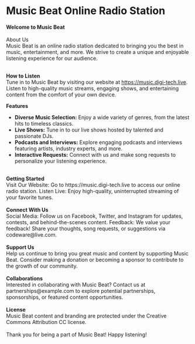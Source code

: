 <h1>Music Beat Online Radio Station</h1>
<b>Welcome to Music Beat</b><br><br>
About Us<br>
Music Beat is an online radio station dedicated to bringing you the best in music, entertainment, and more. We strive to create a unique and enjoyable listening experience for our audience.<br><br>

<b>How to Listen</b><br>
Tune in to Music Beat by visiting our website at https://music.digi-tech.live. Listen to high-quality music streams, engaging shows, and entertaining content from the comfort of your own device.

<b>Features</b><br>
<ul>
<li><b>Diverse Music Selection:</b> Enjoy a wide variety of genres, from the latest hits to timeless classics.</li>
<li><b>Live Shows:</b> Tune in to our live shows hosted by talented and passionate DJs.</li>
<li><b>Podcasts and Interviews:</b> Explore engaging podcasts and interviews featuring artists, industry experts, and more.</li>
<li><b>Interactive Requests:</b> Connect with us and make song requests to personalize your listening experience.</li>
</ul>
<br>
<b>Getting Started</b><br>
Visit Our Website: Go to https://music.digi-tech.live to access our online radio station.
Listen Live: Enjoy high-quality, uninterrupted streaming of your favorite tunes.
<br><br>
<b>Connect With Us</b><br>
Social Media: Follow us on Facebook, Twitter, and Instagram for updates, contests, and behind-the-scenes content.
Feedback: We value your feedback! Share your thoughts, song requests, or suggestions via codeware@live.com.
<br><br>
<b>Support Us</b><br>
Help us continue to bring you great music and content by supporting Music Beat. Consider making a donation or becoming a sponsor to contribute to the growth of our community.
<br><br>
<b>Collaborations</b><br>
Interested in collaborating with Music Beat? Contact us at partnerships@example.com to explore potential partnerships, sponsorships, or featured content opportunities.
<br><br>
<b>License</b><br>
Music Beat content and branding are protected under the Creative Commons Attribution CC license.
<br><br>
Thank you for being a part of Music Beat! Happy listening!
